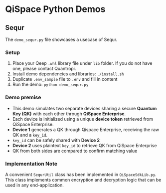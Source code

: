 # QiSpace Python Demos

## Sequr
The `demo_sequr.py` file showcases a usecase of Sequr. 

### Setup
  1. Place your Qeep `.whl` library file under `lib` folder. If you do not have one, please contact Quantropi.
  1. Install demo dependencies and libraries: `./install.sh`
  1. Duplicate `.env_sample` file to `.env` and fill in content
  1. Run the demo: `python demo_sequr.py`

### Demo premise
- This demo simulates two separate devices sharing a secure **Quantum Key (QK)** with each other through **QiSpace Enterprise**.
- Each device is initialized using a unique **device token** retrieved from QiSpace Enterprise.
- **Device 1** generates a QK through Qispace Enterprise, receiving the raw QK and a `key_id`.
- `key_id` can be safely shared with **Device 2** 
- **Device 2** uses plaintext `key_id` to retrieve QK from QiSpace Enterprise
- QK from both sides are compared to confirm matching value

### Implementation Note
A convenient `SequrUtil` class has been implemented in `QiSpaceSdkLib.py`. This class implements common encryption and decryption logic that can be used in any end-application.